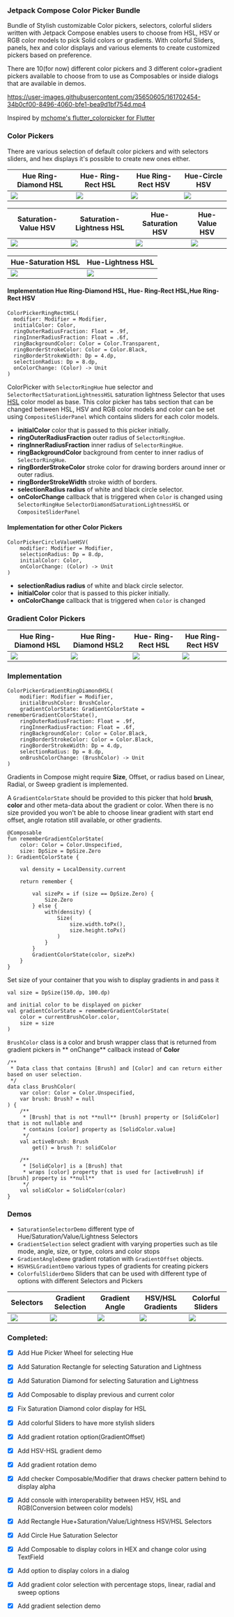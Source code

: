 ### Jetpack Compose Color Picker Bundle

Bundle of Stylish customizable Color pickers, selectors, colorful sliders written with Jetpack
Compose enables users to choose from HSL, HSV or RGB color models to pick Solid colors or gradients.
With colorful Sliders, panels, hex and color displays and various elements to create customized
pickers based on preference.

There are 10(for now) different color pickers and 3 different color+gradient pickers available to
choose from to use as Composables or inside dialogs that are available in demos.



https://user-images.githubusercontent.com/35650605/161702454-34b0cf00-8496-4060-bfe1-bea9d1bf754d.mp4



Inspired
by [mchome's flutter_colorpicker  for Flutter](https://github.com/mchome/flutter_colorpicker)

### Color Pickers

There are various selection of default color pickers and with selectors sliders, and hex displays
it's possible to create new ones either.

| Hue Ring-Diamond HSL | Hue- Ring-Rect HSL | Hue Ring-Rect HSV| Hue-Circle HSV|
| ----------|-----------| -----------| -----------|
| <img src="./screenshots/colorpicker/cp_ring_diamond_hsl.png"/> | <img src="./screenshots/colorpicker/cp_ring_rect_hsl.png"/> | <img src="./screenshots/colorpicker/cp_ring_rect_hsv.png"/> |  <img src="./screenshots/colorpicker/cp_circle_hue_saturation_hsv.png"/> |

| Saturation-Value HSV | Saturation-Lightness HSL | Hue-Saturation HSV | Hue-Value HSV  |
| ----------|-----------| -----------| -----------|
| <img src="./screenshots/colorpicker/cp_rect_saturation_value_hsv.png"/> | <img src="./screenshots/colorpicker/cp_rect_saturation_lightness_hsl.png"/> | <img src="./screenshots/colorpicker/cp_rect_hue_saturation_hsv.png"/> |  <img src="./screenshots/colorpicker/cp_rect_hue_value_hsv.png"/> |

| Hue-Saturation HSL     | Hue-Lightness HSL   | 
| ----------|-----------|
| <img src="./screenshots/colorpicker/cp_rect_hue_saturation_hsl.png"/> | <img src="./screenshots/colorpicker/cp_rect_hue_lightness_hsl.png"/> |

#### Implementation Hue Ring-Diamond HSL, Hue- Ring-Rect HSL,Hue Ring-Rect HSV

```
ColorPickerRingRectHSL(
  modifier: Modifier = Modifier,
  initialColor: Color,
  ringOuterRadiusFraction: Float = .9f,
  ringInnerRadiusFraction: Float = .6f,
  ringBackgroundColor: Color = Color.Transparent,
  ringBorderStrokeColor: Color = Color.Black,
  ringBorderStrokeWidth: Dp = 4.dp,
  selectionRadius: Dp = 8.dp,
  onColorChange: (Color) -> Unit
) 
```

ColorPicker with `SelectorRingHue` hue selector and `SelectorRectSaturationLightnessHSL`  saturation
lightness Selector that uses [HSL](https://en.wikipedia.org/wiki/HSL_and_HSV) color model as base.
This color picker has tabs section that can be changed between HSL, HSV and RGB color models and
color can be set using `CompositeSliderPanel` which contains sliders for each color models.

* **initialColor** color that is passed to this picker initially.
* **ringOuterRadiusFraction** outer radius of `SelectorRingHue`.
* **ringInnerRadiusFraction** inner radius of `SelectorRingHue`.
* **ringBackgroundColor** background from center to inner radius of `SelectorRingHue`.
* **ringBorderStrokeColor** stroke color for drawing borders around inner or outer radius.
* **ringBorderStrokeWidth** stroke width of borders.
* **selectionRadius radius** of white and black circle selector.
* **onColorChange** callback that is triggered when `Color` is changed
  using `SelectorRingHue` `SelectorDiamondSaturationLightnessHSL` or `CompositeSliderPanel`

#### Implementation for other Color Pickers

```
ColorPickerCircleValueHSV(
    modifier: Modifier = Modifier,
    selectionRadius: Dp = 8.dp,
    initialColor: Color,
    onColorChange: (Color) -> Unit
)
```

* **selectionRadius radius** of white and black circle selector.
* **initialColor** color that is passed to this picker initially.
* **onColorChange** callback that is triggered when `Color` is changed

### Gradient Color Pickers

| Hue Ring-Diamond HSL | Hue Ring-Diamond HSL2 | Hue- Ring-Rect HSL | Hue Ring-Rect HSV|
| ----------|-----------| -----------| -----------|
| <img src="./screenshots/colorpicker/cp_gradient_diamond_hsl.png"/> | <img src="./screenshots/colorpicker/cp_gradient_diamond_hsl2.png"/> | <img src="./screenshots/colorpicker/cp_gradient_rect_hsl.png"/> |  <img src="./screenshots/colorpicker/cp_gradient_rect_hsv.png"/> |

### Implementation

```
ColorPickerGradientRingDiamondHSL(
    modifier: Modifier = Modifier,
    initialBrushColor: BrushColor,
    gradientColorState: GradientColorState = rememberGradientColorState(),
    ringOuterRadiusFraction: Float = .9f,
    ringInnerRadiusFraction: Float = .6f,
    ringBackgroundColor: Color = Color.Black,
    ringBorderStrokeColor: Color = Color.Black,
    ringBorderStrokeWidth: Dp = 4.dp,
    selectionRadius: Dp = 8.dp,
    onBrushColorChange: (BrushColor) -> Unit
)
```

Gradients in Compose might require **Size**, Offset, or radius based on Linear, Radial, or Sweep
gradient is implemented.

A `GradientColorState` should be provided to this picker that hold **brush**, **color** and other
meta-data about the gradient or color. When there is no size provided you won't be able to choose
linear gradient with start end offset, angle rotation still available, or other gradients.

```
@Composable
fun rememberGradientColorState(
    color: Color = Color.Unspecified,
    size: DpSize = DpSize.Zero
): GradientColorState {

    val density = LocalDensity.current

    return remember {

        val sizePx = if (size == DpSize.Zero) {
            Size.Zero
        } else {
            with(density) {
                Size(
                    size.width.toPx(),
                    size.height.toPx()
                )
            }
        }
        GradientColorState(color, sizePx)
    }
}
```

Set size of your container that you wish to display gradients in and pass it

```
val size = DpSize(150.dp, 100.dp)

and initial color to be displayed on picker
val gradientColorState = rememberGradientColorState(
    color = currentBrushColor.color,
    size = size
)
```

`BrushColor` class is a color and brush wrapper class that is returned from gradient pickers in **
onChange** callback instead of **Color**

```
/**
 * Data class that contains [Brush] and [Color] and can return either based on user selection.
 */
data class BrushColor(
    var color: Color = Color.Unspecified,
    var brush: Brush? = null
) {
    /**
     * [Brush] that is not **null** [brush] property or [SolidColor] that is not nullable and
     * contains [color] property as [SolidColor.value]
     */
    val activeBrush: Brush
        get() = brush ?: solidColor

    /**
     * [SolidColor] is a [Brush] that
     * wraps [color] property that is used for [activeBrush] if [brush] property is **null**
     */
    val solidColor = SolidColor(color)
}
```

### Demos

* `SaturationSelectorDemo`  different type of Hue/Saturation/Value/Lightness Selectors
* `GradientSelection`  select gradient with varying properties such as tile mode, angle, size, or
  type, colors and color stops
* `GradientAngleDeme` gradient rotation with `GradientOffset` objects.
* `HSVHSLGradientDemo` various types of gradients for creating pickers
* `ColorfulSliderDemo` Sliders that can be used with different type of options with different
  Selectors and Pickers

| Selectors      | Gradient Selection   |Gradient Angle   | HSV/HSL Gradients| Colorful Sliders |
| ----------|-----------|-----------| -----------| -----------|
| <img src="./screenshots/saturation.gif"/> | <img src="./screenshots/gradient_selection.gif"/> | <img src="./screenshots/gradient_angle.gif"/> |  <img src="./screenshots/hsv_hsl_gradient.gif"/> | <img src="./screenshots/colorful_sliders.gif"/> |

### Completed:

- [x] Add Hue Picker Wheel for selecting Hue
- [x] Add Saturation Rectangle for selecting Saturation and Lightness
- [x] Add Saturation Diamond for selecting Saturation and Lightness
- [x] Add Composable to display previous and current color
- [x] Fix Saturation Diamond color display for HSL
- [x] Add colorful Sliders to have more stylish sliders
- [x] Add gradient rotation option(GradientOffset)
- [x] Add HSV-HSL gradient demo
- [x] Add gradient rotation demo
- [x] Add checker Composable/Modifier that draws checker pattern behind to display alpha
- [x] Add console with interoperability between HSV, HSL and RGB(Conversion between color models)
- [x] Add Rectangle Hue+Saturation/Value/Lightness HSV/HSL Selectors
- [x] Add Circle Hue Saturation Selector
- [x] Add Composable to display colors in HEX and change color using TextField
- [x] Add option to display colors in a dialog
- [x] Add gradient color selection with percentage stops, linear, radial and sweep options
- [x] Add gradient selection demo

  
